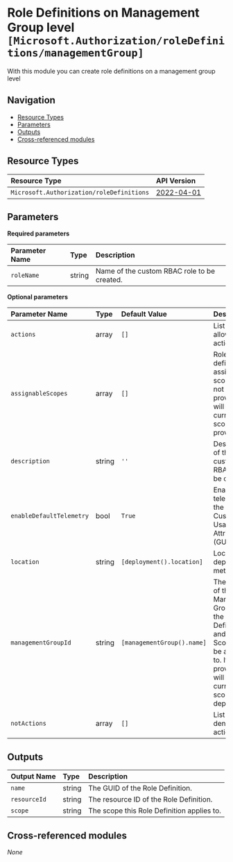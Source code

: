 # Role Definitions on Management Group level `[Microsoft.Authorization/roleDefinitions/managementGroup]`

With this module you can create role definitions on a management group level

## Navigation

- [Resource Types](#Resource-Types)
- [Parameters](#Parameters)
- [Outputs](#Outputs)
- [Cross-referenced modules](#Cross-referenced-modules)

## Resource Types

| Resource Type | API Version |
| :-- | :-- |
| `Microsoft.Authorization/roleDefinitions` | [2022-04-01](https://docs.microsoft.com/en-us/azure/templates/Microsoft.Authorization/2022-04-01/roleDefinitions) |

## Parameters

**Required parameters**

| Parameter Name | Type | Description |
| :-- | :-- | :-- |
| `roleName` | string | Name of the custom RBAC role to be created. |

**Optional parameters**

| Parameter Name | Type | Default Value | Description |
| :-- | :-- | :-- | :-- |
| `actions` | array | `[]` | List of allowed actions. |
| `assignableScopes` | array | `[]` | Role definition assignable scopes. If not provided, will use the current scope provided. |
| `description` | string | `''` | Description of the custom RBAC role to be created. |
| `enableDefaultTelemetry` | bool | `True` | Enable telemetry via the Customer Usage Attribution ID (GUID). |
| `location` | string | `[deployment().location]` | Location deployment metadata. |
| `managementGroupId` | string | `[managementGroup().name]` | The group ID of the Management Group where the Role Definition and Target Scope will be applied to. If not provided, will use the current scope for deployment. |
| `notActions` | array | `[]` | List of denied actions. |


## Outputs

| Output Name | Type | Description |
| :-- | :-- | :-- |
| `name` | string | The GUID of the Role Definition. |
| `resourceId` | string | The resource ID of the Role Definition. |
| `scope` | string | The scope this Role Definition applies to. |

## Cross-referenced modules

_None_
